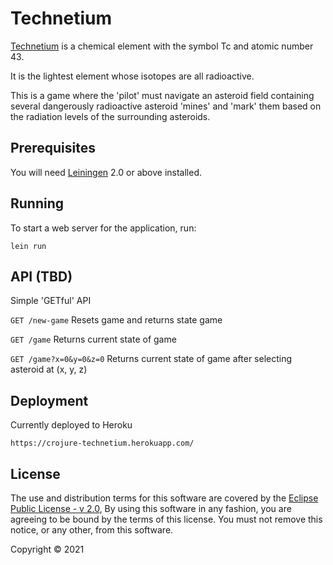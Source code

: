 # Technetium

[Technetium][1] is a chemical element with the symbol Tc and atomic number 43. 

[1]: https://en.wikipedia.org/wiki/Technetium

It is the lightest element whose isotopes are all radioactive.

This is a game where the 'pilot' must navigate an asteroid field containing
several dangerously radioactive asteroid 'mines' and 'mark' them based on
the radiation levels of the surrounding asteroids.

## Prerequisites

You will need [Leiningen][2] 2.0 or above installed.

[2]: https://github.com/technomancy/leiningen

## Running

To start a web server for the application, run:

    lein run 

## API (TBD)

Simple 'GETful' API

`GET /new-game` Resets game and returns state game

`GET /game` Returns current state of game

`GET /game?x=0&y=0&z=0` Returns current state of game after selecting asteroid at (x, y, z)

## Deployment

Currently deployed to Heroku

`https://crojure-technetium.herokuapp.com/`

## License

The use and distribution terms for this software are covered by the [Eclipse Public License - v 2.0][3], 
By using this software in any fashion, you are agreeing to be bound by the terms of this license. 
You must not remove this notice, or any other, from this software.

[3]: https://www.eclipse.org/legal/epl-2.0/
Copyright © 2021
